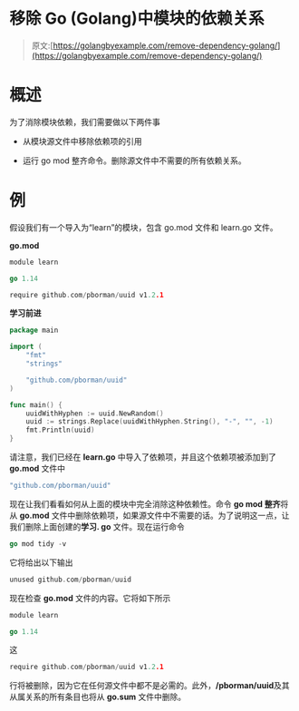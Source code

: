# 移除 Go (Golang)中模块的依赖关系

> 原文:[https://golangbyexample.com/remove-dependency-golang/](https://golangbyexample.com/remove-dependency-golang/)

# **概述**

为了消除模块依赖，我们需要做以下两件事

*   从模块源文件中移除依赖项的引用

*   运行 go mod 整齐命令。删除源文件中不需要的所有依赖关系。

# **例**

假设我们有一个导入为“learn”的模块，包含 go.mod 文件和 learn.go 文件。

**go.mod**

```go
module learn

go 1.14

require github.com/pborman/uuid v1.2.1
```

**学习前进**

```go
package main

import (
	"fmt"
	"strings"

	"github.com/pborman/uuid"
)

func main() {
	uuidWithHyphen := uuid.NewRandom()
	uuid := strings.Replace(uuidWithHyphen.String(), "-", "", -1)
	fmt.Println(uuid)
}
```

请注意，我们已经在 **learn.go** 中导入了依赖项，并且这个依赖项被添加到了 **go.mod** 文件中

```go
"github.com/pborman/uuid"
```

现在让我们看看如何从上面的模块中完全消除这种依赖性。命令 **go mod 整齐**将从 **go.mod** 文件中删除依赖项，如果源文件中不需要的话。为了说明这一点，让我们删除上面创建的**学习. go** 文件。现在运行命令

```go
go mod tidy -v
```

它将给出以下输出

```go
unused github.com/pborman/uuid
```

现在检查 **go.mod** 文件的内容。它将如下所示

```go
module learn

go 1.14
```

这

```go
require github.com/pborman/uuid v1.2.1
```

行将被删除，因为它在任何源文件中都不是必需的。此外，**/pborman/uuid**及其从属关系的所有条目也将从 **go.sum** 文件中删除。